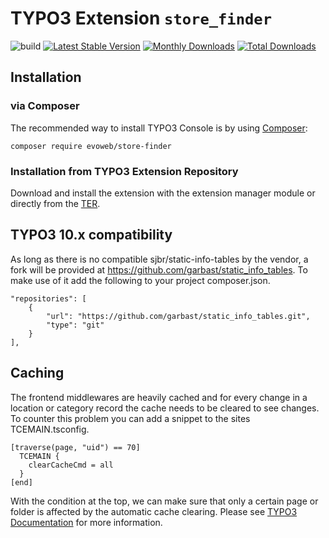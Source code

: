 # TYPO3 Extension ``store_finder``

![build](https://github.com/evoWeb/store_finder/workflows/build/badge.svg?branch=develop)
[![Latest Stable Version](https://poser.pugx.org/evoweb/store-finder/v/stable)](https://packagist.org/packages/evoweb/store-finder)
[![Monthly Downloads](https://poser.pugx.org/evoweb/store-finder/d/monthly)](https://packagist.org/packages/evoweb/store-finder)
[![Total Downloads](https://poser.pugx.org/evoweb/store-finder/downloads)](https://packagist.org/packages/evoweb/store-finder)

## Installation

### via Composer

The recommended way to install TYPO3 Console is by using [Composer](https://getcomposer.org):

    composer require evoweb/store-finder

### Installation from TYPO3 Extension Repository

Download and install the extension with the extension manager module or directly from the
[TER](https://typo3.org/extensions/repository/view/store_finder).

## TYPO3 10.x compatibility

As long as there is no compatible sjbr/static-info-tables by the vendor, a fork
will be provided at https://github.com/garbast/static_info_tables. To make use of
it add the following to your project composer.json.

```
"repositories": [
    {
        "url": "https://github.com/garbast/static_info_tables.git",
        "type": "git"
    }
],
```

## Caching

The frontend middlewares are heavily cached and for every change in a location or category record the cache needs to be cleared to see changes. To counter this problem you can add a snippet to the sites TCEMAIN.tsconfig.

```
[traverse(page, "uid") == 70]
  TCEMAIN {
    clearCacheCmd = all
  }
[end]
```
With the condition at the top, we can make sure that only a certain page or folder is affected by the automatic cache clearing. Please see [TYPO3 Documentation](https://docs.typo3.org/m/typo3/reference-tsconfig/main/en-us/PageTsconfig/TceMain.html#clearcachecmd) for more information.
